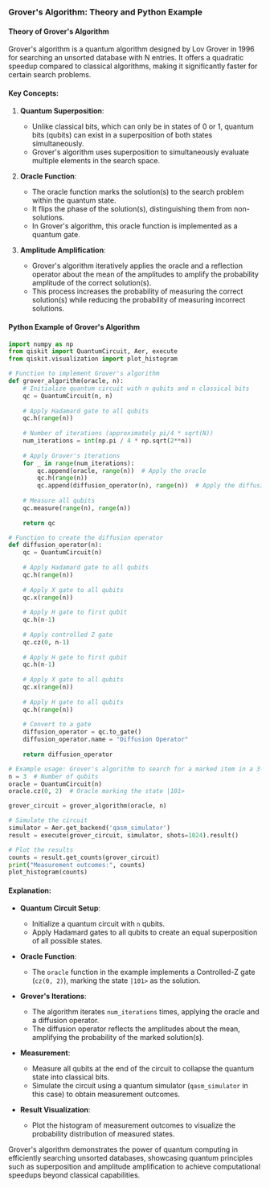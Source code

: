 ### Grover's Algorithm: Theory and Python Example

#### Theory of Grover's Algorithm

Grover's algorithm is a quantum algorithm designed by Lov Grover in 1996 for searching an unsorted database with N entries. It offers a quadratic speedup compared to classical algorithms, making it significantly faster for certain search problems.

#### Key Concepts:

1. **Quantum Superposition**: 
   - Unlike classical bits, which can only be in states of 0 or 1, quantum bits (qubits) can exist in a superposition of both states simultaneously.
   - Grover's algorithm uses superposition to simultaneously evaluate multiple elements in the search space.

2. **Oracle Function**:
   - The oracle function marks the solution(s) to the search problem within the quantum state.
   - It flips the phase of the solution(s), distinguishing them from non-solutions.
   - In Grover's algorithm, this oracle function is implemented as a quantum gate.

3. **Amplitude Amplification**:
   - Grover's algorithm iteratively applies the oracle and a reflection operator about the mean of the amplitudes to amplify the probability amplitude of the correct solution(s).
   - This process increases the probability of measuring the correct solution(s) while reducing the probability of measuring incorrect solutions.

#### Python Example of Grover's Algorithm

```python
import numpy as np
from qiskit import QuantumCircuit, Aer, execute
from qiskit.visualization import plot_histogram

# Function to implement Grover's algorithm
def grover_algorithm(oracle, n):
    # Initialize quantum circuit with n qubits and n classical bits
    qc = QuantumCircuit(n, n)
    
    # Apply Hadamard gate to all qubits
    qc.h(range(n))
    
    # Number of iterations (approximately pi/4 * sqrt(N))
    num_iterations = int(np.pi / 4 * np.sqrt(2**n))
    
    # Apply Grover's iterations
    for _ in range(num_iterations):
        qc.append(oracle, range(n))  # Apply the oracle
        qc.h(range(n))
        qc.append(diffusion_operator(n), range(n))  # Apply the diffusion operator
    
    # Measure all qubits
    qc.measure(range(n), range(n))
    
    return qc

# Function to create the diffusion operator
def diffusion_operator(n):
    qc = QuantumCircuit(n)
    
    # Apply Hadamard gate to all qubits
    qc.h(range(n))
    
    # Apply X gate to all qubits
    qc.x(range(n))
    
    # Apply H gate to first qubit
    qc.h(n-1)
    
    # Apply controlled Z gate
    qc.cz(0, n-1)
    
    # Apply H gate to first qubit
    qc.h(n-1)
    
    # Apply X gate to all qubits
    qc.x(range(n))
    
    # Apply H gate to all qubits
    qc.h(range(n))
    
    # Convert to a gate
    diffusion_operator = qc.to_gate()
    diffusion_operator.name = "Diffusion Operator"
    
    return diffusion_operator

# Example usage: Grover's algorithm to search for a marked item in a 3-qubit system
n = 3  # Number of qubits
oracle = QuantumCircuit(n)
oracle.cz(0, 2)  # Oracle marking the state |101>

grover_circuit = grover_algorithm(oracle, n)

# Simulate the circuit
simulator = Aer.get_backend('qasm_simulator')
result = execute(grover_circuit, simulator, shots=1024).result()

# Plot the results
counts = result.get_counts(grover_circuit)
print("Measurement outcomes:", counts)
plot_histogram(counts)
```

#### Explanation:

- **Quantum Circuit Setup**:
  - Initialize a quantum circuit with `n` qubits.
  - Apply Hadamard gates to all qubits to create an equal superposition of all possible states.

- **Oracle Function**:
  - The `oracle` function in the example implements a Controlled-Z gate (`cz(0, 2)`), marking the state `|101>` as the solution.

- **Grover's Iterations**:
  - The algorithm iterates `num_iterations` times, applying the oracle and a diffusion operator.
  - The diffusion operator reflects the amplitudes about the mean, amplifying the probability of the marked solution(s).

- **Measurement**:
  - Measure all qubits at the end of the circuit to collapse the quantum state into classical bits.
  - Simulate the circuit using a quantum simulator (`qasm_simulator` in this case) to obtain measurement outcomes.

- **Result Visualization**:
  - Plot the histogram of measurement outcomes to visualize the probability distribution of measured states.

Grover's algorithm demonstrates the power of quantum computing in efficiently searching unsorted databases, showcasing quantum principles such as superposition and amplitude amplification to achieve computational speedups beyond classical capabilities.

